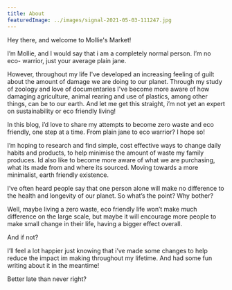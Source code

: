 ```yaml
---
title: About
featuredImage: ../images/signal-2021-05-03-111247.jpg
---
```


Hey there, and welcome to Mollie's Market!

I’m Mollie, and I would say that i am a completely normal person. I’m no eco- warrior, just your average plain jane.

However, throughout my life I've developed an increasing feeling of guilt about the amount of damage we are doing to our planet. Through my study of zoology and love of documentaries I've become more aware of how damaging agriculture, animal rearing and use of plastics, among other things, can be to our earth. And let me get this straight, i’m not yet an expert on sustainability or eco friendly living!

In this blog, i’d love to share my attempts to become zero waste and eco friendly, one step at a time. From plain jane to eco warrior? I hope so!

I’m hoping to research and find simple, cost effective ways to change daily habits and products, to help minimise the amount of waste my family produces. Id also like to become more aware of what we are purchasing, what its made from and where its sourced. Moving towards a more minimalist, earth friendly existence.

I’ve often heard people say that one person alone will make no difference to the health and longevity of our planet. So what’s the point? Why bother?

Well, maybe living a zero waste, eco friendly life won’t make much difference on the large scale, but maybe it will encourage more people to make small change in their life, having a bigger effect overall.

And if not?

I’ll feel a lot happier just knowing that i’ve made some changes to help reduce the impact im making throughout my lifetime. And had some fun writing about it in the meantime!

Better late than never right?
